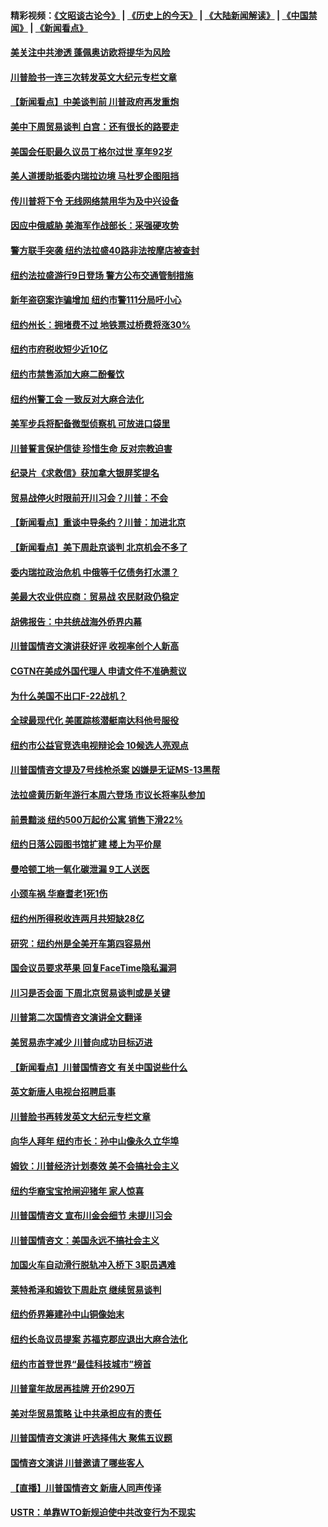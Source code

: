 #### 精彩视频：[《文昭谈古论今》](http://45.32.25.56/wenzhao) | [《历史上的今天》](http://45.32.25.56/today-in-history) | [《大陆新闻解读》](http://45.32.25.56/ntdtv-comedy) | [《中国禁闻》](http://45.32.25.56/ntdtv-news) | [《新闻看点》](http://45.32.25.56/news-insight) 

 #### [美关注中共渗透 蓬佩奥访欧将提华为风险](../pages/nsc412/n11032871.md?t=02082131) 

#### [川普脸书一连三次转发英文大纪元专栏文章](../pages/nsc412/n11032874.md?t=02082131) 

#### [【新闻看点】中美谈判前 川普政府再发重炮](../pages/nsc412/n11032676.md?t=02082131) 

#### [美中下周贸易谈判 白宫：还有很长的路要走](../pages/nsc412/n11032579.md?t=02082131) 

#### [美国会任职最久议员丁格尔过世 享年92岁](../pages/nsc412/n11032542.md?t=02082131) 

#### [美人道援助抵委内瑞拉边境 马杜罗企图阻挡](../pages/nsc412/n11032425.md?t=02082131) 

#### [传川普将下令 无线网络禁用华为及中兴设备](../pages/nsc412/n11031804.md?t=02082131) 

#### [因应中俄威胁 美海军作战部长：采强硬攻势](../pages/nsc412/n11032214.md?t=02082131) 

#### [警方联手突袭 纽约法拉盛40路非法按摩店被查封](../pages/nsc412/n11031874.md?t=02082131) 

#### [纽约法拉盛游行9日登场 警方公布交通管制措施](../pages/nsc412/n11031884.md?t=02082131) 

#### [新年盗窃案诈骗增加 纽约市警111分局吁小心](../pages/nsc412/n11031868.md?t=02082131) 

#### [纽约州长：拥堵费不过 地铁票过桥费将涨30%](../pages/nsc412/n11031922.md?t=02082131) 

#### [纽约市府税收短少近10亿](../pages/nsc412/n11031890.md?t=02082131) 

#### [纽约市禁售添加大麻二酚餐饮](../pages/nsc412/n11031907.md?t=02082131) 

#### [纽约州警工会 一致反对大麻合法化](../pages/nsc412/n11031910.md?t=02082131) 

#### [美军步兵将配备微型侦察机 可放进口袋里](../pages/nsc412/n11031966.md?t=02082131) 

#### [川普誓言保护信徒 珍惜生命 反对宗教迫害](../pages/nsc412/n11031507.md?t=02082131) 

#### [纪录片《求救信》获加拿大银屏奖提名](../pages/nsc412/n11031336.md?t=02082131) 

#### [贸易战停火时限前开川习会？川普：不会](../pages/nsc412/n11031036.md?t=02082131) 

#### [【新闻看点】重谈中导条约？川普：加进北京](../pages/nsc412/n11031006.md?t=02082131) 

#### [【新闻看点】美下周赴京谈判 北京机会不多了](../pages/nsc412/n11030801.md?t=02082131) 

#### [委内瑞拉政治危机 中俄等千亿债务打水漂？](../pages/nsc412/n11030947.md?t=02082131) 

#### [美最大农业供应商：贸易战 农民财政仍稳定](../pages/nsc412/n11031011.md?t=02082131) 

#### [胡佛报告：中共统战海外侨界内幕](../pages/nsc412/n11030735.md?t=02082131) 

#### [川普国情咨文演讲获好评 收视率创个人新高](../pages/nsc412/n11029891.md?t=02082131) 

#### [CGTN在美成外国代理人 申请文件不准确惹议](../pages/nsc412/n11028976.md?t=02082131) 

#### [为什么美国不出口F-22战机？](../pages/nsc412/n11030207.md?t=02082131) 

#### [全球最现代化 美匿踪核潜艇南达科他号服役](../pages/nsc412/n11029826.md?t=02082131) 

#### [纽约市公益官竞选电视辩论会  10候选人亮观点](../pages/nsc412/n11029725.md?t=02082131) 

#### [川普国情咨文提及7号线枪杀案   凶嫌是无证MS-13黑帮](../pages/nsc412/n11029767.md?t=02082131) 

#### [法拉盛黄历新年游行本周六登场 市议长将率队参加](../pages/nsc412/n11029736.md?t=02082131) 

#### [前景黯淡 纽约500万起价公寓 销售下滑22%](../pages/nsc412/n11029779.md?t=02082131) 

#### [纽约日落公园图书馆扩建 楼上为平价屋](../pages/nsc412/n11029748.md?t=02082131) 

#### [曼哈顿工地一氧化碳泄漏 9工人送医](../pages/nsc412/n11029751.md?t=02082131) 

#### [小颈车祸 华裔耆老1死1伤](../pages/nsc412/n11029764.md?t=02082131) 

#### [纽约州所得税收连两月共短缺28亿](../pages/nsc412/n11029773.md?t=02082131) 

#### [研究：纽约州是全美开车第四容易州](../pages/nsc412/n11029776.md?t=02082131) 

#### [国会议员要求苹果 回复FaceTime隐私漏洞](../pages/nsc412/n11029731.md?t=02082131) 

#### [川习是否会面 下周北京贸易谈判或是关键](../pages/nsc412/n11029173.md?t=02082131) 

#### [川普第二次国情咨文演讲全文翻译](../pages/nsc412/n11029266.md?t=02082131) 

#### [美贸易赤字减少 川普向成功目标迈进](../pages/nsc412/n11028907.md?t=02082131) 

#### [【新闻看点】川普国情咨文 有关中国说些什么](../pages/nsc412/n11028748.md?t=02082131) 

#### [英文新唐人电视台招聘启事](../pages/nsc412/n11028817.md?t=02082131) 

#### [川普脸书再转发英文大纪元专栏文章](../pages/nsc412/n11028719.md?t=02082131) 

#### [向华人拜年 纽约市长：孙中山像永久立华埠](../pages/nsc412/n11027112.md?t=02082131) 

#### [姆钦：川普经济计划奏效 美不会搞社会主义](../pages/nsc412/n11028626.md?t=02082131) 

#### [纽约华裔宝宝抢闸迎猪年 家人惊喜](../pages/nsc412/n11027120.md?t=02082131) 

#### [川普国情咨文 宣布川金会细节 未提川习会](../pages/nsc412/n11027745.md?t=02082131) 

#### [川普国情咨文：美国永远不搞社会主义](../pages/nsc412/n11027086.md?t=02082131) 

#### [加国火车自动滑行脱轨冲入桥下 3职员遇难](../pages/nsc412/n11027459.md?t=02082131) 

#### [莱特希泽和姆钦下周赴京 继续贸易谈判](../pages/nsc412/n11026983.md?t=02082131) 

#### [纽约侨界筹建孙中山铜像始末](../pages/nsc412/n11027107.md?t=02082131) 

#### [纽约长岛议员提案 苏福克郡应退出大麻合法化](../pages/nsc412/n11027300.md?t=02082131) 

#### [纽约市首登世界“最佳科技城市”榜首](../pages/nsc412/n11027125.md?t=02082131) 

#### [川普童年故居再挂牌   开价290万](../pages/nsc412/n11027287.md?t=02082131) 

#### [美对华贸易策略 让中共承担应有的责任](../pages/nsc412/n11026533.md?t=02082131) 

#### [川普国情咨文演讲 吁选择伟大 聚焦五议题](../pages/nsc412/n11026232.md?t=02082131) 

#### [国情咨文演讲 川普邀请了哪些客人](../pages/nsc412/n11027007.md?t=02082131) 

#### [【直播】川普国情咨文 新唐人同声传译](../pages/nsc412/n11024217.md?t=02082131) 

#### [USTR：单靠WTO新规迫使中共改变行为不现实](../pages/nsc412/n11026504.md?t=02082131) 

